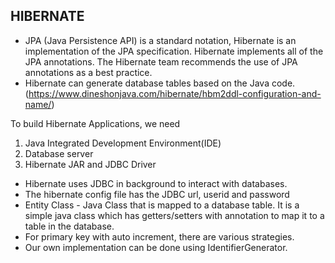 ## HIBERNATE

- JPA (Java Persistence API) is a standard notation, Hibernate is an implementation of the JPA specification. Hibernate implements all of the JPA annotations. The Hibernate team recommends the use of JPA annotations as a best practice.
- Hibernate can generate database tables based on the Java code. (https://www.dineshonjava.com/hibernate/hbm2ddl-configuration-and-name/)

To build Hibernate Applications, we need

1. Java Integrated Development Environment(IDE)
2. Database server
3. Hibernate JAR and JDBC Driver

- Hibernate uses JDBC in background to interact with databases.
- The hibernate config file has the JDBC url, userid and password
- Entity Class - Java Class that is mapped to a database table. It is a simple java class which has getters/setters with annotation to map it to a table in the database.
- For primary key with auto increment, there are various strategies.
- Our own implementation can be done using IdentifierGenerator.
